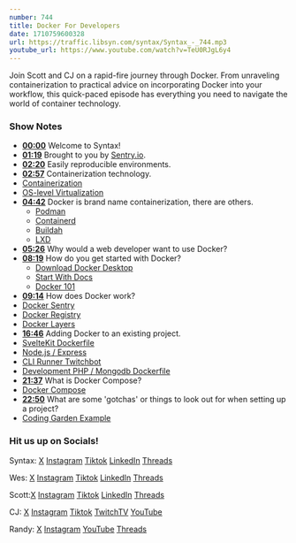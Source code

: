 ```yaml
---
number: 744
title: Docker For Developers
date: 1710759600328
url: https://traffic.libsyn.com/syntax/Syntax_-_744.mp3
youtube_url: https://www.youtube.com/watch?v=TeU0RJgL6y4
---
```


Join Scott and CJ on a rapid-fire journey through Docker. From unraveling containerization to practical advice on incorporating Docker into your workflow, this quick-paced episode has everything you need to navigate the world of container technology.

### Show Notes

* **[00:00](#t=00:00)** Welcome to Syntax!
* **[01:19](#t=01:19)** Brought to you by [Sentry.io](www.sentry.io/syntax).
* **[02:20](#t=02:20)** Easily reproducible environments.
* **[02:57](#t=02:57)** Containerization technology.
* [Containerization](https://en.wikipedia.org/wiki/Containerization_(computing))
* [OS-level Virtualization](https://en.wikipedia.org/wiki/OS-level_virtualization)
* **[04:42](#t=04:42)** Docker is brand name containerization, there are others.
    * [Podman](https://podman.io/)
    * [Containerd](https://containerd.io/)
    * [Buildah](https://buildah.io/)
    * [LXD](https://canonical.com/lxd)
* **[05:26](#t=05:26)** Why would a web developer want to use Docker?
* **[08:19](#t=08:19)** How do you get started with Docker?
    * [Download Docker Desktop](https://www.docker.com/products/docker-desktop/)
    * [Start With Docs](https://docs.docker.com/guides/get-started/)
    * [Docker 101](https://www.docker.com/101-tutorial/)
* **[09:14](#t=09:14)** How does Docker work?
* [Docker Sentry](https://hub.docker.com/r/getsentry/sentry)
* [Docker Registry](https://docs.docker.com/registry/)
* [Docker Layers](https://docs.docker.com/build/guide/layers/)
* **[16:46](#t=16:46)** Adding Docker to an existing project.
* [SvelteKit Dockerfile](https://github.com/CodingGarden/listd/blob/main/Dockerfile)
* [Node.js / Express](https://github.com/CodingGarden/entropychat.app/blob/master/server/Dockerfile)
* [CLI Runner Twitchbot](https://github.com/CodingGarden/twitch-team-shoutout-bot/blob/master/Dockerfile)
* [Development PHP / Mongodb Dockerfile](https://github.com/CodingGarden/AMA/blob/master/2023-02-08/look-at-php/Dockerfile)
* **[21:37](#t=21:37)** What is Docker Compose?
* [Docker Compose](https://docs.docker.com/compose/)
* **[22:50](#t=22:50)** What are some 'gotchas' or things to look out for when setting up a project?
* [Coding Garden Example](https://github.com/CodingGarden/entropychat.app/blob/master/server/Dockerfile)

### Hit us up on Socials!

Syntax: [X](https://twitter.com/syntaxfm) [Instagram](https://www.instagram.com/syntax_fm/) [Tiktok](https://www.tiktok.com/@syntaxfm) [LinkedIn](https://www.linkedin.com/company/96077407/admin/feed/posts/) [Threads](https://www.threads.net/@syntax_fm)

Wes: [X](https://twitter.com/wesbos) [Instagram](https://www.instagram.com/wesbos/) [Tiktok](https://www.tiktok.com/@wesbos) [LinkedIn](https://www.linkedin.com/in/wesbos/) [Threads](https://www.threads.net/@wesbos)

Scott:[X](https://twitter.com/stolinski) [Instagram](https://www.instagram.com/stolinski/) [Tiktok](https://www.tiktok.com/@stolinski) [LinkedIn](https://www.linkedin.com/in/stolinski/) [Threads](https://www.threads.net/@stolinski)

CJ: [X](https://twitter.com/coding_garden) [Instagram](https://www.instagram.com/coding.garden/) [Tiktok](https://www.tiktok.com/@coding.garden) [TwitchTV](https://www.twitch.tv/codinggarden) [YouTube](https://www.youtube.com/@CodingGarden)

Randy: [X](https://twitter.com/randyrektor) [Instagram](https://www.instagram.com/randyrektor/) [YouTube](https://www.youtube.com/@randyrektor) [Threads](https://www.threads.net/@randyrektor)

